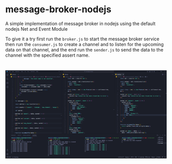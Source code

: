 # message-broker-nodejs
A simple implementation of message broker in nodejs using the default nodejs Net and Event Module

To give it a try first run the `broker.js` to start the message broker service
then run the `consumer.js` to create a channel and to listen for the upcoming data on that channel,
and the end run the `sender.js` to send the data to the channel with the specified assert name.

#
![](https://github.com/iamajraj/message-broker-nodejs/blob/main/screenshot.png?raw=true)
